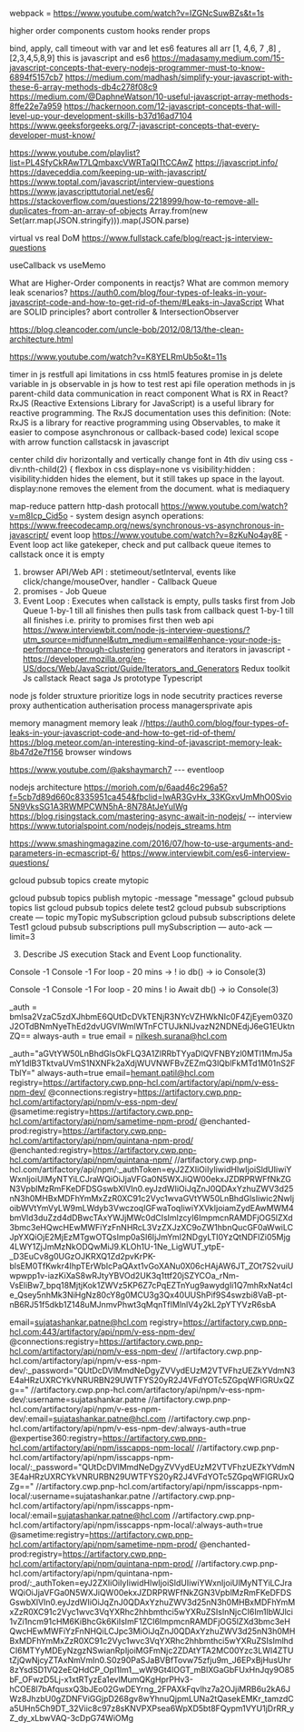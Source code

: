 webpack = https://www.youtube.com/watch?v=IZGNcSuwBZs&t=1s

higher order components
custom hooks
render props

bind, apply, call 
timeout with var and let
es6 features all
arr [1, 4,6, 7 ,8] , [2,3,4,5,8,9]
this is javascript and es6
https://madasamy.medium.com/15-javascript-concepts-that-every-nodejs-programmer-must-to-know-6894f5157cb7
https://medium.com/madhash/simplify-your-javascript-with-these-6-array-methods-db4c278f08c9
https://medium.com/@DaphneWatson/10-useful-javascript-array-methods-8ffe22e7a959
https://hackernoon.com/12-javascript-concepts-that-will-level-up-your-development-skills-b37d16ad7104
https://www.geeksforgeeks.org/7-javascript-concepts-that-every-developer-must-know/

https://www.youtube.com/playlist?list=PL4SfyCkRAwT7LQmbaxcVWRTaQITtCCAwZ
https://javascript.info/
https://daveceddia.com/keeping-up-with-javascript/
https://www.toptal.com/javascript/interview-questions
https://www.javascripttutorial.net/es6/
https://stackoverflow.com/questions/2218999/how-to-remove-all-duplicates-from-an-array-of-objects
Array.from(new Set(arr.map(JSON.stringify))).map(JSON.parse)

virtual vs real DoM
https://www.fullstack.cafe/blog/react-js-interview-questions

useCallback vs useMemo

What are Higher-Order components in reactjs?
What are common memory leak scenarios?
https://auth0.com/blog/four-types-of-leaks-in-your-javascript-code-and-how-to-get-rid-of-them/#Leaks-in-JavaScript 
What are SOLID principles?
abort controller & IntersectionObserver

https://blog.cleancoder.com/uncle-bob/2012/08/13/the-clean-architecture.html

https://www.youtube.com/watch?v=K8YELRmUb5o&t=11s

timer in js
restfull api
limitations in css
html5 features
promise in js 
delete variable in js
observable in js
how to test rest api
file operation methods in js
parent-child data communication in react component
What is RX in React?
RxJS (Reactive Extensions Library for JavaScript) is a useful library for reactive programming. The RxJS documentation uses this definition: (Note: RxJS is a library for reactive programming using Observables, to make it easier to compose asynchronous or callback-based code)
lexical scope with arrow function
callstacsk in javascript

center child div horizontally and vertically
change font in 4th div using css - div:nth-child(2) {
flexbox in css 
display=none vs visibility:hidden : visibility:hidden hides the element, but it still takes up space in the layout. 
display:none removes the element from the document. 
what is mediaquery

map-reduce pattern
http-dash protocall 
https://www.youtube.com/watch?v=m8Icp_Cid5o - system design 
asynch operations: https://www.freecodecamp.org/news/synchronous-vs-asynchronous-in-javascript/
event loop https://www.youtube.com/watch?v=8zKuNo4ay8E - Event loop act like gatekeper, check and put callback queue itemes to callstack once it is empty
1. browser API/Web API : stetimeout/setInterval, events like click/change/mouseOver, handler - Callback Queue
2. promises - Job Queue
3. Event Loop : Executes when callstack is empty, pulls tasks first from Job Queue 1-by-1 till all finishes 
then pulls task from callback quest 1-by-1 till all finishes 
i.e. pririty to promises first then web api
https://www.interviewbit.com/node-js-interview-questions/?utm_source=midfunnel&utm_medium=email#enhance-your-node-js-performance-through-clustering
generators and iterators in javascript - https://developer.mozilla.org/en-US/docs/Web/JavaScript/Guide/Iterators_and_Generators
Redux toolkit
Js callstack
React saga
Js prototype 
Typescript

node js folder struxture
prioritize logs in node
secutrity practices 
reverse proxy
authentication 
autherisation
process managersprivate apis

memory managment
memory leak //https://auth0.com/blog/four-types-of-leaks-in-your-javascript-code-and-how-to-get-rid-of-them/
https://blog.meteor.com/an-interesting-kind-of-javascript-memory-leak-8b47d2e7f156
browser windows

https://www.youtube.com/@akshaymarch7 --- eventloop

nodejs architecture https://morioh.com/p/6aad46c296a5?f=5cb7d89d660c8335951ca454&fbclid=IwAR3GvHx_33KGxvUmMhO0Svio5N9VksSG1A3RWMPCWN5hA-8N78AtJeYuIWg
https://blog.risingstack.com/mastering-async-await-in-nodejs/ -- interview
https://www.tutorialspoint.com/nodejs/nodejs_streams.htm

https://www.smashingmagazine.com/2016/07/how-to-use-arguments-and-parameters-in-ecmascript-6/
https://www.interviewbit.com/es6-interview-questions/

gcloud pubsub topics create mytopic

gcloud pubsub topics publish mytopic -message "message"
gcloud pubsub topics list 
gcloud pubsub topics delete test2
gcloud pubsub subscriptions create — topic myTopic mySubscription
gcloud pubsub subscriptions delete Test1
gcloud pubsub subscriptions pull mySubscription — auto-ack — limit=3

3. Describe JS execution Stack and Event Loop functionality.

Console -1
Console -1
For loop - 20 mins -> ! io
db() -> io
Console(3)



Console -1
Console -1
For loop - 20 mins ! io
Await db() -> io
Console(3)



_auth = bmlsa2VzaC5zdXJhbmE6QUtDcDVkTENjR3NYcVZHWkNIc0F4ZjEyem03Z0J2OTdBNmNyeThEd2dvUGVlWmlWTnFCTUJkNlJvazN2NDNEdjJ6eG1EUktnZQ==
always-auth = true
email = nilkesh.surana@hcl.com

_auth="aGVtYW50LnBhdGlsOkFLQ3A1ZlRRbTYyaDlQVFNBYzl0MTI1MmJ5amY1dlB3TktvaUVmS1NXNFk2aXdjWUVNWFBvZEZmQ3lQblFkMTd1M01nS2FTblY="
always-auth=true
email=hemant.patil@hcl.com
registry=https://artifactory.cwp.pnp-hcl.com/artifactory/api/npm/v-ess-npm-dev/
@connections:registry=https://artifactory.cwp.pnp-hcl.com/artifactory/api/npm/v-ess-npm-dev/
@sametime:registry=https://artifactory.cwp.pnp-hcl.com/artifactory/api/npm/sametime-npm-prod/
@enchanted-prod:registry=https://artifactory.cwp.pnp-hcl.com/artifactory/api/npm/quintana-npm-prod/
@enchanted:registry=https://artifactory.cwp.pnp-hcl.com/artifactory/api/npm/quintana-npm/
//artifactory.cwp.pnp-hcl.com/artifactory/api/npm/:_authToken=eyJ2ZXIiOiIyIiwidHlwIjoiSldUIiwiYWxnIjoiUlMyNTYiLCJraWQiOiJjaVFGa0N5WXJiQW00ekxJZDRPRWFfNkZGN3VpblMzRmFKeDFDSGswbXlVIn0.eyJzdWIiOiJqZnJ0QDAxYzhuZWV3d25nN3h0MHBxMDFhYmMxZzR0XC91c2Vyc1wvaGVtYW50LnBhdGlsIiwic2NwIjoibWVtYmVyLW9mLWdyb3VwczoqIGFwaToqIiwiYXVkIjoiamZydEAwMWM4bmVld3duZzd4dDBwcTAxYWJjMWc0dCIsImlzcyI6ImpmcnRAMDFjOG5lZXd3bmc3eHQwcHEwMWFiYzFnNHRcL3VzZXJzXC9oZW1hbnQucGF0aWwiLCJpYXQiOjE2MjEzMTgwOTQsImp0aSI6IjJmYmI2NDgyLTI0YzQtNDFlZi05Mjg4LWY1ZjJmMzNkODQwMiJ9.KLOh1U-1Ne_LigWUT_ytpE-_D3EuCv8g0UGzOJKRXQ1Zd2pvKrPK-blsEM0TfKwkr4IhpTErWbIcPaQAxt1vGoXANu0X06cHAjAW6JT_ZOt7S2vuiUwpwpp1v-iazKiXaS8wRJtyYBVOd2UK3q1ttf20jSZYCOa_rNm-VsEliBw7_bpq18MjtjKok1ZWVz5KP6Z7cPqEZTnYug9awydgIi1Q7mhRxNat4cIe_Qsey5nhMk3NiHgNz80cY8g0MCU3g3Qx40UUShPif9S4swzbi8VaB-pt-nB6RJ51f5dkb1Z148uMJnmvPhwt3qMqnTfIMlnlV4y2kL2pYTYVzR6sbA


email=sujatashankar.patne@hcl.com
registry=https://artifactory.cwp.pnp-hcl.com:443/artifactory/api/npm/v-ess-npm-dev/
@connections:registry=https://artifactory.cwp.pnp-hcl.com/artifactory/api/npm/v-ess-npm-dev/
//artifactory.cwp.pnp-hcl.com/artifactory/api/npm/v-ess-npm-dev/:_password="QUtDcDVlMmdNeDgyZVVydEUzM2VTVFhzUEZkYVdmN3E4aHRzUXRCYkVNRURBN29UWTFYS20yR2J4VFdYOTc5ZGpqWFlGRUxQZg=="
//artifactory.cwp.pnp-hcl.com/artifactory/api/npm/v-ess-npm-dev/:username=sujatashankar.patne
//artifactory.cwp.pnp-hcl.com/artifactory/api/npm/v-ess-npm-dev/:email=sujatashankar.patne@hcl.com
//artifactory.cwp.pnp-hcl.com/artifactory/api/npm/v-ess-npm-dev/:always-auth=true
@expertise360:registry=https://artifactory.cwp.pnp-hcl.com/artifactory/api/npm/isscapps-npm-local/
//artifactory.cwp.pnp-hcl.com/artifactory/api/npm/isscapps-npm-local/:_password="QUtDcDVlMmdNeDgyZVVydEUzM2VTVFhzUEZkYVdmN3E4aHRzUXRCYkVNRURBN29UWTFYS20yR2J4VFdYOTc5ZGpqWFlGRUxQZg=="
//artifactory.cwp.pnp-hcl.com/artifactory/api/npm/isscapps-npm-local/:username=sujatashankar.patne
//artifactory.cwp.pnp-hcl.com/artifactory/api/npm/isscapps-npm-local/:email=sujatashankar.patne@hcl.com
//artifactory.cwp.pnp-hcl.com/artifactory/api/npm/isscapps-npm-local/:always-auth=true
@sametime:registry=https://artifactory.cwp.pnp-hcl.com/artifactory/api/npm/sametime-npm-prod/
@enchanted-prod:registry=https://artifactory.cwp.pnp-hcl.com/artifactory/api/npm/quintana-npm-prod/
//artifactory.cwp.pnp-hcl.com/artifactory/api/npm/quintana-npm-prod/:_authToken=eyJ2ZXIiOiIyIiwidHlwIjoiSldUIiwiYWxnIjoiUlMyNTYiLCJraWQiOiJjaVFGa0N5WXJiQW00ekxJZDRPRWFfNkZGN3VpblMzRmFKeDFDSGswbXlVIn0.eyJzdWIiOiJqZnJ0QDAxYzhuZWV3d25nN3h0MHBxMDFhYmMxZzR0XC91c2Vyc1wvc3VqYXRhc2hhbmthci5wYXRuZSIsInNjcCI6Im1lbWJlci1vZi1ncm91cHM6KiBhcGk6KiIsImF1ZCI6ImpmcnRAMDFjOG5lZXd3bmc3eHQwcHEwMWFiYzFnNHQiLCJpc3MiOiJqZnJ0QDAxYzhuZWV3d25nN3h0MHBxMDFhYmMxZzR0XC91c2Vyc1wvc3VqYXRhc2hhbmthci5wYXRuZSIsImlhdCI6MTYyMDEyNzgzNSwianRpIjoiMGFmNjc2ZDAtYTA2MC00Yzc3LWI4ZTUtZjQwNjcyZTAxNmVmIn0.S0z90PaSJaBVBfTovw75zfju9m_J6EPxBjHusUhr8zYsdSD1VQ2eEQHdCP_OpI1Im1__wW9Gt4lOGT_mBlXGaGbFUxHnJqy9O85bF_OFwzD5Lj-x1xtRTyzEa1evlMumQKgHprPHv3-hCOE8l7bAfqusxQ3bJEo02GwDEYrng_2FPAXkFqvlhz7a2OJjiMRB6u2kA6JWz8JhzbU0gZDNFViGGjpD268gv8wYhnuQjpmLUNa2tQasekEMKr_tamzdCa5UHn5Ch9DT_32Viic8c97z8sKNVPXPsea6WpXD5bt8FQypm1VYU1jDrRR_yZ_dy_xLbwVAQ-3cDpG74WiOMg

